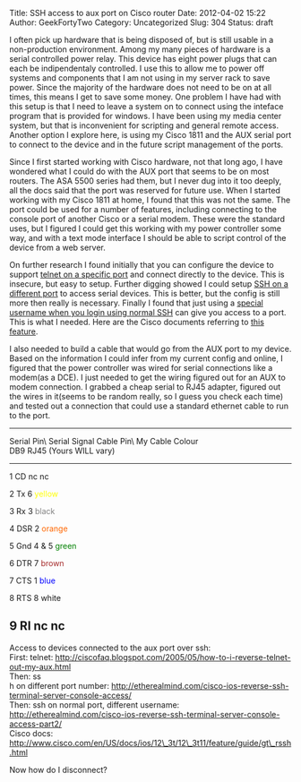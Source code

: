 Title: SSH access to aux port on Cisco router
Date: 2012-04-02 15:22
Author: GeekFortyTwo
Category: Uncategorized
Slug: 304
Status: draft

I often pick up hardware that is being disposed of, but is still usable
in a non-production environment. Among my many pieces of hardware is a
serial controlled power relay. This device has eight power plugs that
can each be indipendentaly controlled. I use this to allow me to power
off systems and components that I am not using in my server rack to save
power. Since the majority of the hardware does not need to be on at all
times, this means I get to save some money. One problem I have had with
this setup is that I need to leave a system on to connect using the
inteface program that is provided for windows. I have been using my
media center system, but that is inconvenient for scripting and general
remote access. Another option I explore here, is using my Cisco 1811 and
the AUX serial port to connect to the device and in the future script
management of the ports.  
<!--more-->  
Since I first started working with Cisco hardware, not that long ago, I
have wondered what I could do with the AUX port that seems to be on most
routers. The ASA 5500 series had them, but I never dug into it too
deeply, all the docs said that the port was reserved for future use.
When I started working with my Cisco 1811 at home, I found that this was
not the same. The port could be used for a number of features, including
connecting to the console port of another Cisco or a serial modem. These
were the standard uses, but I figured I could get this working with my
power controller some way, and with a text mode interface I should be
able to script control of the device from a web server.

On further research I found initially that you can configure the device
to support [telnet on a specific
port](http://ciscofaq.blogspot.com/2005/05/how-to-i-reverse-telnet-out-my-aux.html)
and connect directly to the device. This is insecure, but easy to setup.
Further digging showed I could setup [SSH on a different
port](http://etherealmind.com/cisco-ios-reverse-ssh-terminal-server-console-access/)
to access serial devices. This is better, but the config is still more
then really is necessary. Finally I found that just using a [special
username when you login using normal
SSH](http://etherealmind.com/cisco-ios-reverse-ssh-terminal-server-console-access-part2/)
can give you access to a port. This is what I needed. Here are the Cisco
documents referring to [this
feature](http://www.cisco.com/en/US/docs/ios/12_3t/12_3t11/feature/guide/gt_rssh.html).

I also needed to build a cable that would go from the AUX port to my
device. Based on the information I could infer from my current config
and online, I figured that the power controller was wired for serial
connections like a modem(as a DCE). I just needed to get the wiring
figured out for an AUX to modem connection. I grabbed a cheap serial to
RJ45 adapter, figured out the wires in it(seems to be random really, so
I guess you check each time) and tested out a connection that could use
a standard ethernet cable to run to the port.

  ----------------------------------------------------------------------------------------
  Serial Pin\   Serial Signal   Cable Pin\   My Cable Colour  
 DB9                           RJ45         (Yours WILL vary)
  ------------- --------------- ------------ ---------------------------------------------
  1             CD              nc           nc

  2             Tx              6            <span style="color: #ffff00;">yellow</span>

  3             Rx              3            <span style="color: #808080;">black</span>

  4             DSR             2            <span style="color: #ff6600;">orange</span>

  5             Gnd             4 & 5        <span style="color: #008000;">green</span>

  6             DTR             7            <span style="color: #a52a2a;">brown</span>

  7             CTS             1            <span style="color: #0000ff;">blue</span>

  8             RTS             8            white

  9             RI              nc           nc
  ----------------------------------------------------------------------------------------

Access to devices connected to the aux port over ssh:  
First: telnet:
http://ciscofaq.blogspot.com/2005/05/how-to-i-reverse-telnet-out-my-aux.html  
Then: ss  
h on different port number:
http://etherealmind.com/cisco-ios-reverse-ssh-terminal-server-console-access/  
Then: ssh on normal port, different username:
http://etherealmind.com/cisco-ios-reverse-ssh-terminal-server-console-access-part2/  
Cisco docs:
http://www.cisco.com/en/US/docs/ios/12\_3t/12\_3t11/feature/guide/gt\_rssh.html

Now how do I disconnect?
